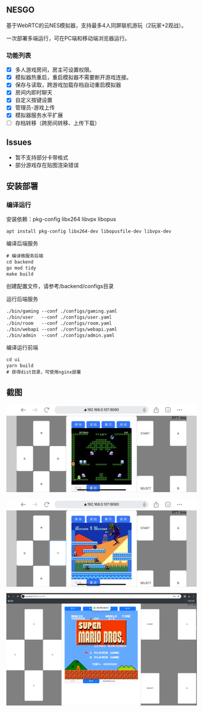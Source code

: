 ## NESGO
基于WebRTC的云NES模拟器，支持最多4人同屏联机游玩（2玩家+2观战）。

一次部署多端运行，可在PC端和移动端浏览器运行。

### 功能列表

- [x] 多人游戏房间，房主可设置权限。
- [x] 模拟器热重启，重启模拟器不需要断开游戏连接。
- [x] 保存与读取，跨游戏加载存档自动重启模拟器
- [x] 房间内即时聊天
- [x] 自定义按键设置
- [x] 管理员-游戏上传
- [x] 模拟器服务水平扩展
- [ ] 存档转移（跨房间转移、上传下载）

## Issues

- 暂不支持部分卡带格式
- 部分游戏存在贴图渲染错误

## 安装部署

### 编译运行

安装依赖：pkg-config libx264 libvpx libopus

```shell
apt install pkg-config libx264-dev libopusfile-dev libvpx-dev
```

编译后端服务

```shell
# 编译微服务后端
cd backend
go mod tidy
make build
```
创建配置文件，请参考/backend/configs目录

运行后端服务
```shell
./bin/gaming --conf ./configs/gaming.yaml
./bin/user   --conf ./configs/user.yaml
./bin/room   --conf ./configs/room.yaml
./bin/webapi --conf ./configs/webapi.yaml
./bin/admin  --conf ./configs/admin.yaml
```
编译运行前端
```shell
cd ui 
yarn build
# 获得dist目录，可使用nginx部署
```

## 截图

![demo1(mobile)](./images/demo1(mobile).PNG)

![demo2(mobile)](./images/demo2(mobile).PNG)

![MarioPC](./images/MarioPC.png)
